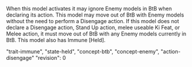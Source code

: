 When this model activates it may ignore Enemy models in BtB when declaring its action.
This model may move out of BtB with Enemy models without the need to perform a Disengage action.
If this model does not declare a Disengage action, Stand Up action, melee useable Ki Feat, or Melee action, it must move out of BtB with any Enemy models currently in BtB.
This model also has Immune [Held].

"trait-immune", "state-held", "concept-btb", "concept-enemy", "action-disengage"
"revision": 0